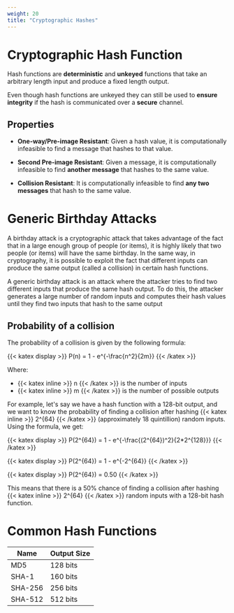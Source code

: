 ```yaml
---
weight: 20
title: "Cryptographic Hashes"
---
```


# Cryptographic Hash Function

Hash functions are **deterministic** and **unkeyed** functions that take an arbitrary length input and produce a fixed length output.

Even though hash functions are unkeyed they can still be used to **ensure integrity** if the hash is communicated over a **secure** channel.

## Properties

- **One-way/Pre-image Resistant**: Given a hash value, it is computationally infeasible to find a message that hashes to that value.

- **Second Pre-image Resistant**: Given a message, it is computationally infeasible to find **another message** that hashes to the same value.

- **Collision Resistant**: It is computationally infeasible to find **any two messages** that hash to the same value.

# Generic Birthday Attacks

A birthday attack is a cryptographic attack that takes advantage of the fact that in a large enough group of people (or items), it is highly likely that two people (or items) will have the same birthday. In the same way, in cryptography, it is possible to exploit the fact that different inputs can produce the same output (called a collision) in certain hash functions.

A generic birthday attack is an attack where the attacker tries to find two different inputs that produce the same hash output. To do this, the attacker generates a large number of random inputs and computes their hash values until they find two inputs that hash to the same output

## Probability of a collision

The probability of a collision is given by the following formula:

{{< katex display >}} P(n) = 1 - e^{-\frac{n^2}{2m}} {{< /katex >}}

Where:

- {{< katex inline >}} n {{< /katex >}} is the number of inputs
- {{< katex inline >}} m {{< /katex >}} is the number of possible outputs

For example, let's say we have a hash function with a 128-bit output, and we want to know the probability of finding a collision after hashing {{< katex inline >}} 2^{64} {{< /katex >}} (approximately 18 quintillion) random inputs. Using the formula, we get:

{{< katex display >}} P(2^{64}) = 1 - e^{-\frac{(2^{64})^2}{2*2^{128}}} {{< /katex >}}

{{< katex display >}} P(2^{64}) = 1 - e^{-2^{64}} {{< /katex >}}

{{< katex display >}} P(2^{64}) = 0.50 {{< /katex >}}

This means that there is a 50% chance of finding a collision after hashing {{< katex inline >}} 2^{64} {{< /katex >}} random inputs with a 128-bit hash function.

# Common Hash Functions

| Name | Output Size |
| ---- | ----------- |
| MD5 | 128 bits |
| SHA-1 | 160 bits |
| SHA-256 |  256 bits|
| SHA-512 | 512 bits |
